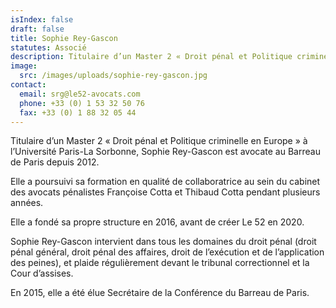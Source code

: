 ```yaml
---
isIndex: false
draft: false
title: Sophie Rey-Gascon
statutes: Associé
description: Titulaire d’un Master 2 « Droit pénal et Politique criminelle en Europe » à l’Université Paris-La Sorbonne, Sophie Rey-Gascon est avocate au Barreau de Paris depuis 2012.
image:
  src: /images/uploads/sophie-rey-gascon.jpg
contact:
  email: srg@le52-avocats.com
  phone: +33 (0) 1 53 32 50 76
  fax: +33 (0) 1 88 32 05 44
---
```

Titulaire d’un Master 2 « Droit pénal et Politique criminelle en Europe » à l’Université Paris-La Sorbonne, Sophie Rey-Gascon est avocate au Barreau de Paris depuis 2012.

Elle a poursuivi sa formation en qualité de collaboratrice au sein du cabinet des avocats pénalistes Françoise Cotta et Thibaud Cotta pendant plusieurs années.


Elle a fondé sa propre structure en 2016, avant de créer Le 52 en 2020.

Sophie Rey-Gascon intervient dans tous les domaines du droit pénal (droit pénal général, droit pénal des affaires, droit de l’exécution et de l’application des peines), et plaide régulièrement devant le tribunal correctionnel et la Cour d’assises.

En 2015, elle a été élue Secrétaire de la Conférence du Barreau de Paris.